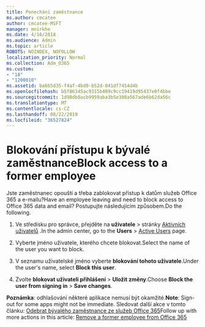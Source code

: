 ```yaml
---
title: Ponechání zaměstnance
ms.author: cmcatee
author: cmcatee-MSFT
manager: mnirkhe
ms.date: 4/16/2018
ms.audience: Admin
ms.topic: article
ROBOTS: NOINDEX, NOFOLLOW
localization_priority: Normal
ms.collection: Adm_O365
ms.custom:
- "18"
- "1200010"
ms.assetid: ba665d35-f4af-4bd0-b52d-841df7454d4b
ms.openlocfilehash: b5f86345ac9315b489c9cc19419d95437e0f4bbe
ms.sourcegitcommit: 1d98db8acb9959aba3b5e308a567ade6b62da56c
ms.translationtype: MT
ms.contentlocale: cs-CZ
ms.lasthandoff: 08/22/2019
ms.locfileid: "36527824"
---
```

# <a name="block-access-to-a-former-employee"></a><span data-ttu-id="bf095-102">Blokování přístupu k bývalé zaměstnance</span><span class="sxs-lookup"><span data-stu-id="bf095-102">Block access to a former employee</span></span>

<span data-ttu-id="bf095-103">Jste zaměstnanec opouští a třeba zablokovat přístup k datům služeb Office 365 a e-mailu?</span><span class="sxs-lookup"><span data-stu-id="bf095-103">Have an employee leaving and need to block access to Office 365 data and email?</span></span> <span data-ttu-id="bf095-104">Postupujte následujícím způsobem.</span><span class="sxs-lookup"><span data-stu-id="bf095-104">Do the following.</span></span>
  
1. <span data-ttu-id="bf095-105">Ve středisku pro správce, přejděte na **uživatele** \> stránky [Aktivních uživatelů](https://go.microsoft.com/fwlink/p/?linkid=834822) .</span><span class="sxs-lookup"><span data-stu-id="bf095-105">In the admin center, go to the **Users** \> [Active Users](https://go.microsoft.com/fwlink/p/?linkid=834822) page.</span></span>

2. <span data-ttu-id="bf095-106">Vyberte jméno uživatele, kterého chcete blokovat.</span><span class="sxs-lookup"><span data-stu-id="bf095-106">Select the name of the user you want to block.</span></span>

3. <span data-ttu-id="bf095-107">V seznamu uživatelské jméno vyberte **blokování tohoto uživatele**.</span><span class="sxs-lookup"><span data-stu-id="bf095-107">Under the user's name, select **Block this user**.</span></span>

4. <span data-ttu-id="bf095-108">Zvolte **blokovat uživateli přihlášení** \> **Uložit změny**.</span><span class="sxs-lookup"><span data-stu-id="bf095-108">Choose **Block the user from signing in** \> **Save changes**.</span></span>

<span data-ttu-id="bf095-109">**Poznámka**: odhlašování některé aplikace nemusí být okamžité.</span><span class="sxs-lookup"><span data-stu-id="bf095-109">**Note**: Sign-out for some apps might not be immediate.</span></span> <span data-ttu-id="bf095-110">Sledovat další akce v tomto článku: [Odebrat bývalého zaměstnance ze služeb Office 365](https://docs.microsoft.com/office365/admin/add-users/remove-former-employee)</span><span class="sxs-lookup"><span data-stu-id="bf095-110">Follow up with more actions in this article: [Remove a former employee from Office 365](https://docs.microsoft.com/office365/admin/add-users/remove-former-employee)</span></span>